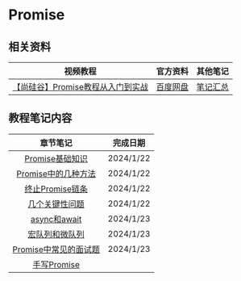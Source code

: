 # Promise

## 相关资料

|视频教程|官方资料|其他笔记|
| :---: | :---: |:---:|
|[【尚硅谷】Promise教程从入门到实战](https://www.bilibili.com/video/BV1Tm4y1h7SY?p=1&vd_source=8178530fbcba3b01db39ea80d35da960)|[百度网盘](https://pan.baidu.com/s/1c3w9C-BRktJDj_d-HTi5QA?pwd=77vv)|[笔记汇总](https://github.com/forclh/AllNotes)|

## 教程笔记内容

|         章节笔记          | 完成日期  |
| :-----------------------: | :-------: |
|    [Promise基础知识]()    | 2024/1/22 |
|  [Promise中的几种方法]()  | 2024/1/22 |
|    [终止Promise链条]()    | 2024/1/22 |
|    [几个关键性问题]()     | 2024/1/22 |
|     [async和await]()      | 2024/1/23 |
|    [宏队列和微队列]()     | 2024/1/23 |
| [Promise中常见的面试题]() | 2024/1/23 |
|      [手写Promise]()      |           |

